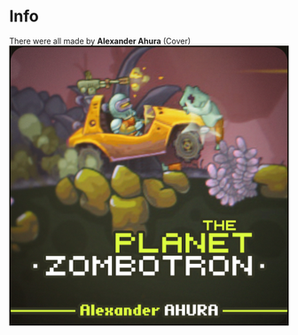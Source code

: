 # Info
There were all made by **Alexander Ahura**
(Cover)
![](https://github.com/dyzqy/Zombotron-Games/raw/main/Zombotron%20SoundTracks/cover.jpg)
